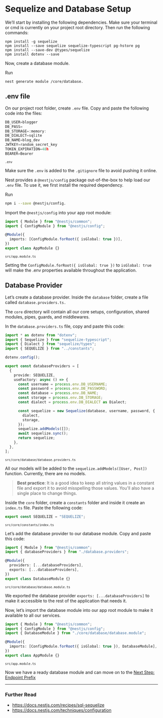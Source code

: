 # Sequelize and Database Setup

We’ll start by installing the following dependencies. Make sure your terminal or cmd is currently on your project root directory. Then run the following commands:

```
npm install -g sequelize
npm install --save sequelize sequelize-typescript pg-hstore pg
npm install --save-dev @types/sequelize
npm install dotenv --save
```

Now, create a database module.

Run

```
nest generate module /core/database.
```

## .env file

On our project root folder, create `.env` file. Copy and paste the following code into the files:

```typescript
DB_USER=blogger
DB_PASS=
DB_STORAGE=:memory:
DB_DIALECT=sqlite
DB_NAME=blog_dev
JWTKEY=random_secret_key
TOKEN_EXPIRATION=48h
BEARER=Bearer
```

<sup>`.env`</sup>

Make sure the `.env` is added to the `.gitignore` file to avoid pushing it online.

Nest provides a `@nestjs/config` package out-of-the-box to help load our `.env` file. To use it, we first install the required dependency.

Run

```bash
npm i --save @nestjs/config.
```

Import the `@nestjs/config` into your app root module:

```typescript
import { Module } from "@nestjs/common";
import { ConfigModule } from "@nestjs/config";

@Module({
  imports: [ConfigModule.forRoot({ isGlobal: true })],
})
export class AppModule {}
```

<sup>`src/app.module.ts`</sup>

Setting the `ConfigModule.forRoot({ isGlobal: true })` to `isGlobal: true` will make the .env properties available throughout the application.

## Database Provider

Let’s create a database provider. Inside the `database` folder, create a file called `database.providers.ts.`

The `core` directory will contain all our core setups, configuration, shared modules, pipes, guards, and middlewares.

In the `database.providers.ts` file, copy and paste this code:

```typescript
import * as dotenv from "dotenv";
import { Sequelize } from "sequelize-typescript";
import { Dialect } from "sequelize/types";
import { SEQUELIZE } from "../constants";

dotenv.config();

export const databaseProviders = [
  {
    provide: SEQUELIZE,
    useFactory: async () => {
      const username = process.env.DB_USERNAME;
      const password = process.env.DB_PASSWORD;
      const database = process.env.DB_NAME;
      const storage = process.env.DB_STORAGE;
      const dialect = process.env.DB_DIALECT as Dialect;

      const sequelize = new Sequelize(database, username, password, {
        dialect,
        storage,
      });
      sequelize.addModels([]);
      await sequelize.sync();
      return sequelize;
    },
  },
];
```

<sup>`src/core/database/database.providers.ts`</sup>

All our models will be added to the `sequelize.addModels([User, Post])` function. Currently, there are no models.

> **Best practice**: It is a good idea to keep all string values in a constant file and export it to avoid misspelling those values. You'll also have a single place to change things.

Inside the `core` folder, create a `constants` folder and inside it create an `index.ts` file. Paste the following code:

```typescript
export const SEQUELIZE = "SEQUELIZE";
```

<sup>`src/core/constants/index.ts`</sup>

Let’s add the database provider to our database module. Copy and paste this code:

```typescript
import { Module } from "@nestjs/common";
import { databaseProviders } from "./database.providers";

@Module({
  providers: [...databaseProviders],
  exports: [...databaseProviders],
})
export class DatabaseModule {}
```

<sup>`src/core/database/database.module.ts`</sup>

We exported the database provider `exports: [...databaseProviders]` to make it accessible to the rest of the application that needs it.

Now, let’s import the database module into our app root module to make it available to all our services.

```typescript
import { Module } from "@nestjs/common";
import { ConfigModule } from "@nestjs/config";
import { DatabaseModule } from "./core/database/database.module";

@Module({
  imports: [ConfigModule.forRoot({ isGlobal: true }), DatabaseModule],
})
export class AppModule {}
```

<sup>`src/app.module.ts`</sup>

Now we have a ready database module and can move on to the [Next Step: Endpoint Prefix](./003%20endpoint-prefix.md)

---

### Further Read

- https://docs.nestjs.com/recipes/sql-sequelize
- https://docs.nestjs.com/techniques/configuration
